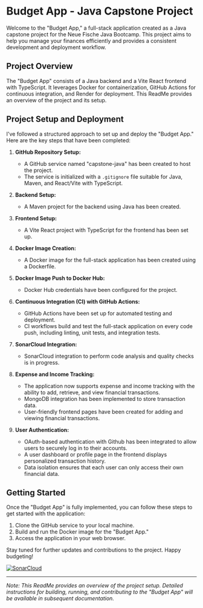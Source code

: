 # Budget App - Java Capstone Project

Welcome to the "Budget App," a full-stack application created as a Java capstone project for the Neue Fische Java Bootcamp. This project aims to help you manage your finances efficiently and provides a consistent development and deployment workflow.

## Project Overview

The "Budget App" consists of a Java backend and a Vite React frontend with TypeScript. It leverages Docker for containerization, GitHub Actions for continuous integration, and Render for deployment. This ReadMe provides an overview of the project and its setup.

## Project Setup and Deployment

I've followed a structured approach to set up and deploy the "Budget App." Here are the key steps that have been completed:

1. **GitHub Repository Setup:**
    - A GitHub service named "capstone-java" has been created to host the project.
    - The service is initialized with a `.gitignore` file suitable for Java, Maven, and React/Vite with TypeScript.

2. **Backend Setup:**
    - A Maven project for the backend using Java has been created.

3. **Frontend Setup:**
    - A Vite React project with TypeScript for the frontend has been set up.

4. **Docker Image Creation:**
    - A Docker image for the full-stack application has been created using a Dockerfile.

5. **Docker Image Push to Docker Hub:**
    - Docker Hub credentials have been configured for the project.

6. **Continuous Integration (CI) with GitHub Actions:**
    - GitHub Actions have been set up for automated testing and deployment.
    - CI workflows build and test the full-stack application on every code push, including linting, unit tests, and integration tests.

7. **SonarCloud Integration:**
    - SonarCloud integration to perform code analysis and quality checks is in progress.

8. **Expense and Income Tracking:**
    - The application now supports expense and income tracking with the ability to add, retrieve, and view financial transactions.
    - MongoDB integration has been implemented to store transaction data.
    - User-friendly frontend pages have been created for adding and viewing financial transactions.

9. **User Authentication:**
    - OAuth-based authentication with Github has been integrated to allow users to securely log in to their accounts.
    - A user dashboard or profile page in the frontend displays personalized transaction history.
    - Data isolation ensures that each user can only access their own financial data.

## Getting Started

Once the "Budget App" is fully implemented, you can follow these steps to get started with the application:

1. Clone the GitHub service to your local machine.
2. Build and run the Docker image for the "Budget App."
3. Access the application in your web browser.

Stay tuned for further updates and contributions to the project. Happy budgeting!

[![SonarCloud](https://sonarcloud.io/images/project_badges/sonarcloud-orange.svg)](https://sonarcloud.io/summary/new_code?id=ryliecc_capstone-java-backend)

---

*Note: This ReadMe provides an overview of the project setup. Detailed instructions for building, running, and contributing to the "Budget App" will be available in subsequent documentation.*

